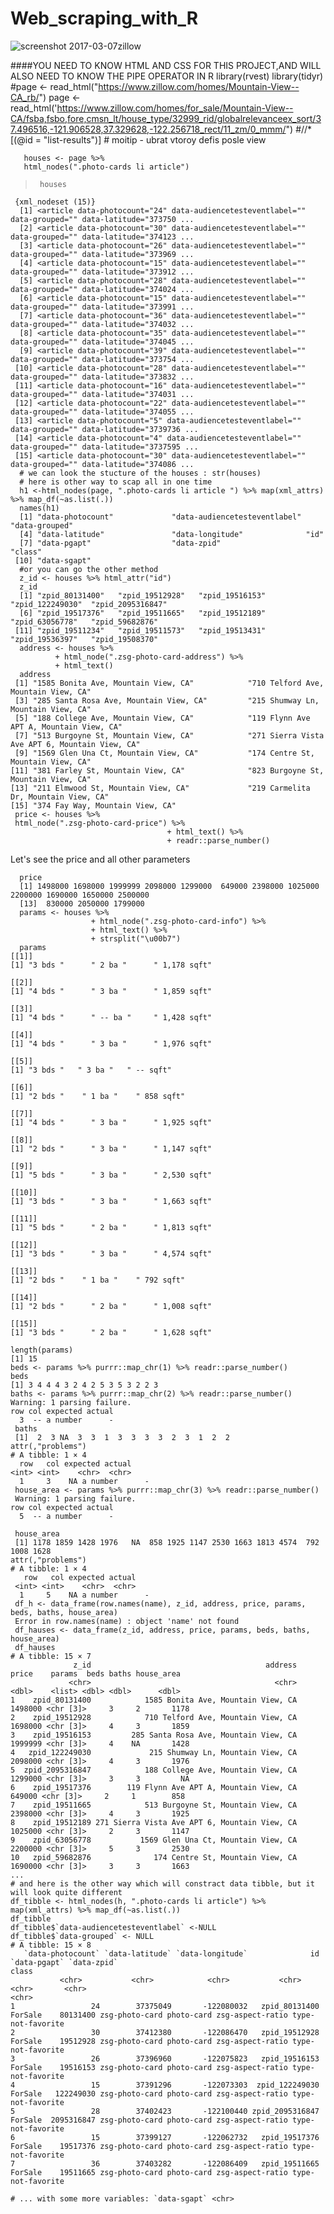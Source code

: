 # Web_scraping_with_R
![screenshot 2017-03-07zillow](https://cloud.githubusercontent.com/assets/16123495/23693755/eb8efa78-038a-11e7-93eb-ad4c59ad928b.png)

####YOU NEED TO KNOW HTML AND CSS FOR THIS PROJECT,AND WILL ALSO NEED TO KNOW THE PIPE OPERATOR IN R 
      library(rvest)
      library(tidyr)
      #page <- read_html("https://www.zillow.com/homes/Mountain-View--CA_rb/")
      page <- read_html('https://www.zillow.com/homes/for_sale/Mountain-View--CA/fsba,fsbo,fore,cmsn_lt/house_type/32999_rid/globalrelevanceex_sort/37.496516,-121.906528,37.329628,-122.256718_rect/11_zm/0_mmm/")
      #//*[(@id = "list-results")] # moitip - ubrat vtoroy defis posle view
      
       houses <- page %>%
       html_nodes(".photo-cards li article")
>      houses
     {xml_nodeset (15)}
      [1] <article data-photocount="24" data-audiencetesteventlabel="" data-grouped="" data-latitude="373750 ...
      [2] <article data-photocount="30" data-audiencetesteventlabel="" data-grouped="" data-latitude="374123 ...
      [3] <article data-photocount="26" data-audiencetesteventlabel="" data-grouped="" data-latitude="373969 ...
      [4] <article data-photocount="15" data-audiencetesteventlabel="" data-grouped="" data-latitude="373912 ...
      [5] <article data-photocount="28" data-audiencetesteventlabel="" data-grouped="" data-latitude="374024 ...
      [6] <article data-photocount="15" data-audiencetesteventlabel="" data-grouped="" data-latitude="373991 ...
      [7] <article data-photocount="36" data-audiencetesteventlabel="" data-grouped="" data-latitude="374032 ...
      [8] <article data-photocount="35" data-audiencetesteventlabel="" data-grouped="" data-latitude="374045 ...
      [9] <article data-photocount="39" data-audiencetesteventlabel="" data-grouped="" data-latitude="373754 ...
     [10] <article data-photocount="28" data-audiencetesteventlabel="" data-grouped="" data-latitude="373832 ...
     [11] <article data-photocount="16" data-audiencetesteventlabel="" data-grouped="" data-latitude="374031 ...
     [12] <article data-photocount="22" data-audiencetesteventlabel="" data-grouped="" data-latitude="374055 ...
     [13] <article data-photocount="5" data-audiencetesteventlabel="" data-grouped="" data-latitude="3739736 ...
     [14] <article data-photocount="4" data-audiencetesteventlabel="" data-grouped="" data-latitude="3737595 ...
     [15] <article data-photocount="30" data-audiencetesteventlabel="" data-grouped="" data-latitude="374086 ...
      # we can look the stucture of the houses : str(houses)
      # here is other way to scap all in one time
      h1 <-html_nodes(page, ".photo-cards li article ") %>% map(xml_attrs) %>% map_df(~as.list(.))
      names(h1)
      [1] "data-photocount"             "data-audiencetesteventlabel" "data-grouped"               
      [4] "data-latitude"               "data-longitude"              "id"                         
      [7] "data-pgapt"                  "data-zpid"                   "class"                      
     [10] "data-sgapt"                 
      #or you can go the other method
      z_id <- houses %>% html_attr("id")
      z_id
      [1] "zpid_80131400"   "zpid_19512928"   "zpid_19516153"   "zpid_122249030"  "zpid_2095316847"
      [6] "zpid_19517376"   "zpid_19511665"   "zpid_19512189"   "zpid_63056778"   "zpid_59682876"  
     [11] "zpid_19511234"   "zpid_19511573"   "zpid_19513431"   "zpid_19536397"   "zpid_19508370"  
      address <- houses %>%
              + html_node(".zsg-photo-card-address") %>%
              + html_text()
      address
     [1] "1585 Bonita Ave, Mountain View, CA"            "710 Telford Ave, Mountain View, CA"           
     [3] "285 Santa Rosa Ave, Mountain View, CA"         "215 Shumway Ln, Mountain View, CA"            
     [5] "188 College Ave, Mountain View, CA"            "119 Flynn Ave APT A, Mountain View, CA"       
     [7] "513 Burgoyne St, Mountain View, CA"            "271 Sierra Vista Ave APT 6, Mountain View, CA"
     [9] "1569 Glen Una Ct, Mountain View, CA"           "174 Centre St, Mountain View, CA"             
    [11] "381 Farley St, Mountain View, CA"              "823 Burgoyne St, Mountain View, CA"           
    [13] "211 Elmwood St, Mountain View, CA"             "219 Carmelita Dr, Mountain View, CA"          
    [15] "374 Fay Way, Mountain View, CA"               
     price <- houses %>%
     html_node(".zsg-photo-card-price") %>%
                                       + html_text() %>%
                                       + readr::parse_number()
Let's see the price and all other parameters                                      
                                       
      price
      [1] 1498000 1698000 1999999 2098000 1299000  649000 2398000 1025000 2200000 1690000 1650000 2500000
      [13]  830000 2050000 1799000
      params <- houses %>%
                      + html_node(".zsg-photo-card-info") %>%
                      + html_text() %>%
                      + strsplit("\u00b7")
      params
    [[1]]
    [1] "3 bds "      " 2 ba "      " 1,178 sqft"

    [[2]]
    [1] "4 bds "      " 3 ba "      " 1,859 sqft"

    [[3]]
    [1] "4 bds "      " -- ba "     " 1,428 sqft"

    [[4]]
    [1] "4 bds "      " 3 ba "      " 1,976 sqft"

    [[5]]
    [1] "3 bds "   " 3 ba "   " -- sqft"

    [[6]]
    [1] "2 bds "    " 1 ba "    " 858 sqft"

    [[7]]
    [1] "4 bds "      " 3 ba "      " 1,925 sqft"

    [[8]]
    [1] "2 bds "      " 3 ba "      " 1,147 sqft"

    [[9]]
    [1] "5 bds "      " 3 ba "      " 2,530 sqft"

    [[10]]
    [1] "3 bds "      " 3 ba "      " 1,663 sqft"

    [[11]]
    [1] "5 bds "      " 2 ba "      " 1,813 sqft"

    [[12]]
    [1] "3 bds "      " 3 ba "      " 4,574 sqft"

    [[13]]
    [1] "2 bds "    " 1 ba "    " 792 sqft"

    [[14]]
    [1] "2 bds "      " 2 ba "      " 1,008 sqft"

    [[15]]
    [1] "3 bds "      " 2 ba "      " 1,628 sqft"

    length(params)
    [1] 15
    beds <- params %>% purrr::map_chr(1) %>% readr::parse_number()
    beds
    [1] 3 4 4 4 3 2 4 2 5 3 5 3 2 2 3
    baths <- params %>% purrr::map_chr(2) %>% readr::parse_number()
    Warning: 1 parsing failure.
    row col expected actual
      3  -- a number      -
     baths
     [1]  2  3 NA  3  3  1  3  3  3  3  2  3  1  2  2
    attr(,"problems")
    # A tibble: 1 × 4
      row   col expected actual
    <int> <int>    <chr>  <chr>
      1     3    NA a number      -
     house_area <- params %>% purrr::map_chr(3) %>% readr::parse_number()
     Warning: 1 parsing failure.
    row col expected actual
      5  -- a number      -

     house_area
     [1] 1178 1859 1428 1976   NA  858 1925 1147 2530 1663 1813 4574  792 1008 1628
    attr(,"problems")
    # A tibble: 1 × 4
       row   col expected actual
     <int> <int>    <chr>  <chr>
      1     5    NA a number      -
     df_h <- data_frame(row.names(name), z_id, address, price, params, beds, baths, house_area)
     Error in row.names(name) : object 'name' not found
     df_hauses <- data_frame(z_id, address, price, params, beds, baths, house_area)
     df_hauses
    # A tibble: 15 × 7
                  z_id                                       address   price    params  beds baths house_area
                 <chr>                                         <chr>   <dbl>    <list> <dbl> <dbl>      <dbl>
    1    zpid_80131400            1585 Bonita Ave, Mountain View, CA 1498000 <chr [3]>     3     2       1178
    2    zpid_19512928            710 Telford Ave, Mountain View, CA 1698000 <chr [3]>     4     3       1859
    3    zpid_19516153         285 Santa Rosa Ave, Mountain View, CA 1999999 <chr [3]>     4    NA       1428
    4   zpid_122249030             215 Shumway Ln, Mountain View, CA 2098000 <chr [3]>     4     3       1976
    5  zpid_2095316847            188 College Ave, Mountain View, CA 1299000 <chr [3]>     3     3         NA
    6    zpid_19517376        119 Flynn Ave APT A, Mountain View, CA  649000 <chr [3]>     2     1        858
    7    zpid_19511665            513 Burgoyne St, Mountain View, CA 2398000 <chr [3]>     4     3       1925
    8    zpid_19512189 271 Sierra Vista Ave APT 6, Mountain View, CA 1025000 <chr [3]>     2     3       1147
    9    zpid_63056778           1569 Glen Una Ct, Mountain View, CA 2200000 <chr [3]>     5     3       2530
    10   zpid_59682876              174 Centre St, Mountain View, CA 1690000 <chr [3]>     3     3       1663
    ...
    # and here is the other way which will constract data tibble, but it will look quite different
    df_tibble <- html_nodes(h, ".photo-cards li article") %>% map(xml_attrs) %>% map_df(~as.list(.))
    df_tibble
    df_tibble$`data-audiencetesteventlabel` <-NULL
    df_tibble$`data-grouped` <- NULL
    # A tibble: 15 × 8
       `data-photocount` `data-latitude` `data-longitude`              id `data-pgapt` `data-zpid`                                                            class
               <chr>           <chr>            <chr>           <chr>        <chr>       <chr>                                                            <chr>
    1                 24        37375049       -122080032   zpid_80131400      ForSale    80131400 zsg-photo-card photo-card zsg-aspect-ratio type-not-favorite
    2                 30        37412380       -122086470   zpid_19512928      ForSale    19512928 zsg-photo-card photo-card zsg-aspect-ratio type-not-favorite
    3                 26        37396960       -122075823   zpid_19516153      ForSale    19516153 zsg-photo-card photo-card zsg-aspect-ratio type-not-favorite
    4                 15        37391296       -122073303  zpid_122249030      ForSale   122249030 zsg-photo-card photo-card zsg-aspect-ratio type-not-favorite
    5                 28        37402423       -122100440 zpid_2095316847      ForSale  2095316847 zsg-photo-card photo-card zsg-aspect-ratio type-not-favorite
    6                 15        37399127       -122062732   zpid_19517376      ForSale    19517376 zsg-photo-card photo-card zsg-aspect-ratio type-not-favorite
    7                 36        37403282       -122086409   zpid_19511665      ForSale    19511665 zsg-photo-card photo-card zsg-aspect-ratio type-not-favorite

    # ... with some more variables: `data-sgapt` <chr>
